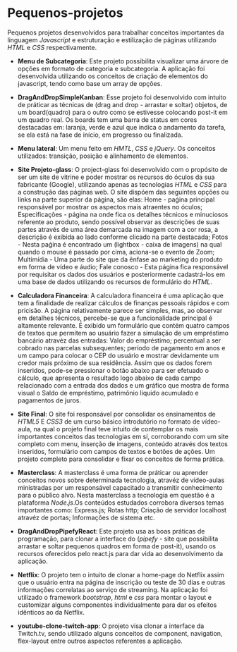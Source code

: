 # Pequenos-projetos
Pequenos projetos desenvolvidos para trabalhar conceitos importantes da linguagem *Javascript* e estruturação e estilização de páginas utilizando *HTML* e *CSS* respectivamente.

- **Menu de Subcategoria**: Este projeto possibilita visualizar uma árvore de opções em formato de categoria e subcategoria. 
A aplicação foi desenvolvida utilizando os conceitos de criação de elementos do javascript, tendo como base um array de opções.

- **DragAndDropSimpleKanban**: Esse projeto foi desenvolvido com intuito de práticar as técnicas de (drag and drop - arrastar e soltar) objetos,
de um board(quadro) para o outro como se estivesse colocando post-it em um quadro real. Os boards tem uma barra de status em cores destacadas em: laranja, verde e azul que indica o andamento da tarefa, se ela está na fase de início, em progresso ou finalizada.

- **Menu lateral**: Um menu feito em *HMTL*, *CSS* e *jQuery*. Os conceitos utilizados: transição, posição e alinhamento de elementos.

- **Site Projeto-glass**: O project-glass foi desenvolvido com o propósito de ser um site de vitrine e poder mostrar os recursos do óculos da sua fabricante (Google), utilizando apenas as tecnologias *HTML* e *CSS* para a construção das páginas web. O site dispóem das seguintes opções ou links na parte superior da página, são elas: Home - paǵina principal responsável por mostrar os aspectos mais atraentes no óculos; Especificações - página na onde fica os detalhes técnicos e minuciosos referente ao produto, sendo possível observar as descrições de suas partes através de uma área demarcada na imagem com a cor rosa, a descrição é exibida ao lado conforme clicado na parte destacada; Fotos - Nesta paǵina é encontrado um (lightbox - caixa de imagens) na qual quando o mouse é passado por cima, aciona-se o evento de Zoom; Multimídia - Uma parte do site que da ênfase ao marketing do produto em forma de vídeo e áudio; Fale conosco - Esta página fica responsável por requisitar os dados dos usuários e posteriormente cadastrá-los em uma base de dados utilizando os recursos de formulário do *HTML*.

- **Calculadora Financeira**: A calculadora financeira é uma aplicação que tem a finalidade de realizar cálculos de finanças pessoais rápidos e com pricisão. 
A página relativamente parece ser simples, mas, ao observar em detalhes técnicos, percebe-se que a funcionalidade principal é altamente relevante. É exibido um formulário que contém quatro campos de textos que permitem ao usuário fazer a simulação de um empréstimo bancário atravéz das entradas: Valor do empréstimo; percentual a ser cobrado nas parcelas subsequentes; período de pagamento em anos e um campo para colocar o CEP do usuário e mostrar devidamente um credor mais próximo de sua residência. Assim que os dados forem inseridos, pode-se pressionar o botão abaixo para ser efetuado o cálculo, que apresenta o resultado logo abaixo de cada campo relacionado com a entrada dos dados e um gráfico que mostra de forma visual o Saldo de empréstimo, patrimônio líquido acumulado e pagamentos de juros.

- **Site Final**: O site foi responsável por consolidar os ensinamentos de *HTML5* E *CSS3* de um curso básico introdutório no formato de vídeo-aula, na qual o projeto final teve intuito de contemplar os mais importantes conceitos das tecnologias em sí, corroborando com um site completo com menu, inserção de imagens, conteúdo através dos textos inseridos, formulário com campos de textos e botões de ações. Um projeto completo para consolidar e fixar os conceitos de forma prática.   
- **Masterclass**: A masterclass é uma forma de práticar ou aprender conceitos novos sobre determinada tecnologia, atravéz de vídeo-aulas ministradas por um responsável capacitado a transmitir conhecimento para o público alvo. Nesta masterclass a tecnologia em questão é a plataforma *Node.js*.Os conteúdos estudados corrobora diversos temas importantes como: Express.js; Rotas http; Criação de servidor localhost atravéz de portas; Informações de sistema etc. 

- **DragAndDropPipefyReact**: Este projeto usa as boas práticas de programação, para clonar a interface do (*pipefy* - site que possibilita arrastar e soltar pequenos quadros em forma de post-it), usando os recursos oferecidos pelo react.js para dar vida ao desenvolvimento da aplicação.

- **Netflix**: O projeto tem o intuito de clonar a home-page do Netflix assim que o usuário entra na página de inscrição ou teste de 30 dias e outras informações correlatas ao serviço de streaming. Na aplicação foi utilizado o framework *bootstrap*, *html* e *css* para montar o layout e customizar alguns componentes individualmente para dar os efeitos idênticos ao da Netflix.

- **youtube-clone-twitch-app**: O projeto visa clonar a interface da Twitch.tv, sendo utilizado alguns conceitos de component, navigation, flex-layout entre outros aspectos referentes a aplicação.
